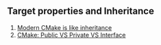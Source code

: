 
## Target properties and Inheritance

1. [Modern CMake is like inheritance](https://kubasejdak.com/modern-cmake-is-like-inheritance)
1. [CMake: Public VS Private VS Interface](https://leimao.github.io/blog/CMake-Public-Private-Interface/)
